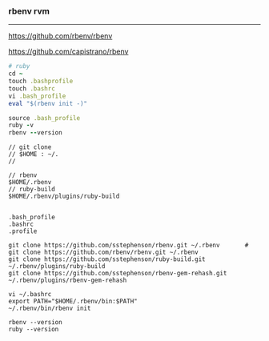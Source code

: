 ### rbenv rvm
---

https://github.com/rbenv/rbenv

https://github.com/capistrano/rbenv

```rb
# ruby
cd ~
touch .bashprofile
touch .bashrc
vi .bash_profile
eval "$(rbenv init -)"

source .bash_profile
ruby -v
rbenv --version

```

```
// git clone
// $HOME : ~/.
//

// rbenv
$HOME/.rbenv
// ruby-build
$HOME/.rbenv/plugins/ruby-build


```

```
.bash_profile
.bashrc
.profile

git clone https://github.com/sstephenson/rbenv.git ~/.rbenv       # git clone https://github.com/rbenv/rbenv.git ~/.rbenv
git clone https://github.com/sstephenson/ruby-build.git ~/.rbenv/plugins/ruby-build
git clone https://github.com/sstephenson/rbenv-gem-rehash.git ~/.rbenv/plugins/rbenv-gem-rehash

vi ~/.bashrc
export PATH="$HOME/.rbenv/bin:$PATH"
~/.rbenv/bin/rbenv init

rbenv --version
ruby --version





```




